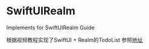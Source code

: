 # SwiftUIRealm
Implements for SwiftUIRealm Guide

根据视频教程实现了SwiftUI + Realm的TodoList
参照[地址](https://www.youtube.com/watch?v=Leq7UiqebhU&ab_channel=Kavsoft)
